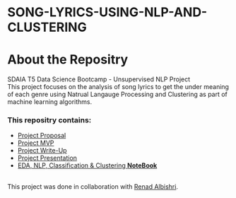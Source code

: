 # SONG-LYRICS-USING-NLP-AND-CLUSTERING
# About the Repositry
SDAIA T5 Data Science Bootcamp - Unsupervised NLP Project <br>
This project focuses on the analysis of song lyrics to get the under meaning of each genre using Natrual Langauge Processing and Clustering as part of machine learning algorithms.
### This repositry contains:
- [Project Proposal](https://github.com/AhadAl977/SONG-LYRICS-USING-NLP-AND-CLUSTERING/blob/main/Song%20Lyrics%20Proposal.md)
- [Project MVP](https://github.com/AhadAl977/SONG-LYRICS-USING-UNSUPERVISED-NLP/blob/main/Song%20Lyrics%20MVP.md)
- [Project Write-Up](https://github.com/AhadAl977/SONG-LYRICS-USING-UNSUPERVISED-NLP/blob/main/Song%20Lyric%20Write-Up.md)
- [Project Presentation](https://github.com/AhadAl977/SONG-LYRICS-USING-UNSUPERVISED-NLP/blob/main/Song%20Lyrics%20NLP%20%26%20Clustering.pdf)
- [EDA, NLP, Classification & Clustering **NoteBook**](https://github.com/AhadAl977/SONG-LYRICS-USING-UNSUPERVISED-NLP/blob/main/Song%20Lyrics%20EDA%2C%20NLP%20%26%20Clustering.ipynb)


<br/> This project was done in collaboration with [Renad Albishri](https://github.com/renad-albishri).
